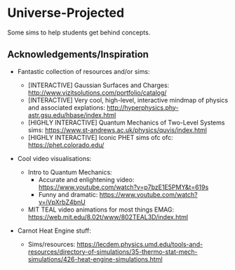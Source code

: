 # Universe-Projected
Some sims to help students get behind concepts.


## Acknowledgements/Inspiration
- Fantastic collection of resources and/or sims:
  - [INTERACTIVE] Gaussian Surfaces and Charges: http://www.vizitsolutions.com/portfolio/catalog/
  - [INTERACTIVE] Very cool, high-level, interactive mindmap of physics and associated explations: http://hyperphysics.phy-astr.gsu.edu/hbase/index.html
  - [HIGHLY INTERACTIVE] Quantum Mechanics of Two-Level Systems sims: https://www.st-andrews.ac.uk/physics/quvis/index.html
  - [HIGHLY INTERACTIVE] Iconic PHET sims ofc ofc: https://phet.colorado.edu/
- Cool video visualisations:
  - Intro to Quantum Mechanics:
    - Accurate and enlightening video: https://www.youtube.com/watch?v=p7bzE1E5PMY&t=619s
    - Funny and dramatic: https://www.youtube.com/watch?v=iVpXrbZ4bnU
  - MIT TEAL video animations for most things EMAG: https://web.mit.edu/8.02t/www/802TEAL3D/index.html
 
- Carnot Heat Engine stuff:
  - Sims/resources: https://lecdem.physics.umd.edu/tools-and-resources/directory-of-simulations/35-thermo-stat-mech-simulations/426-heat-engine-simulations.html

